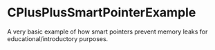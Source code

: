 # CPlusPlusSmartPointerExample
A very basic example of how smart pointers prevent memory leaks for educational/introductory purposes.
